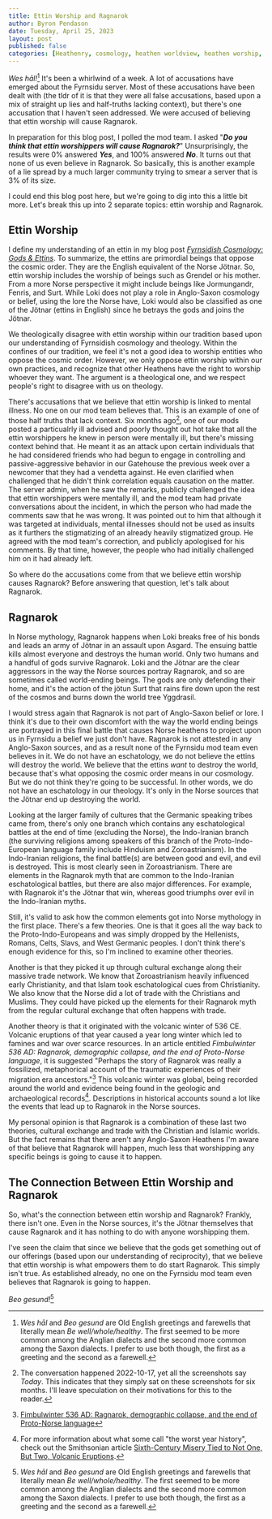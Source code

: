 ```yaml
---
title: Ettin Worship and Ragnarok
author: Byron Pendason
date: Tuesday, April 25, 2023
layout: post
published: false
categories: [Heathenry, cosmology, heathen worldview, heathen worship, lgbt, myths, rants, reconstruction, updates]
---
```


*Wes hāl!*[^1] It's been a whirlwind of a week. A lot of accusations have emerged about the Fyrnsidu server. Most of these accusations have been dealt with (the tldr of it is that they were all false accusations, based upon a mix of straight up lies and half-truths lacking context), but there's one accusation that I haven't seen addressed. We were accused of believing that ettin worship will cause Ragnarok.

In preparation for this blog post, I polled the mod team. I asked "***Do you think that ettin worshippers will cause Ragnarok?***" Unsurprisingly, the results were 0% answered ***Yes***, and 100% answered ***No***. It turns out that none of us even believe in Ragnarok. So basically, this is another example of a lie spread by a much larger community trying to smear a server that is 3% of its size.

I could end this blog post here, but we're going to dig into this a little bit more. Let's break this up into 2 separate topics: ettin worship and Ragnarok.

## Ettin Worship

I define my understanding of an ettin in my blog post *[Fyrnsidish Cosmology: Gods & Ettins](2022/05/05/fyrnsidic-cosmology-gods-ettins)*. To summarize, the ettins are primordial beings that oppose the cosmic order. They are the English equivalent of the Norse Jötnar. So, ettin worship includes the worship of beings such as Grendel or his mother. From a more Norse perspective it might include beings like Jormungandr, Fenris, and Surt. While Loki does not play a role in Anglo-Saxon cosmology or belief, using the lore the Norse have, Loki would also be classified as one of the Jötnar (ettins in English) since he betrays the gods and joins the Jötnar.

We theologically disagree with ettin worship within our tradition based upon our understanding of Fyrnsidish cosmology and theology. Within the confines of our tradition, we feel it's not a good idea to worship entities who oppose the cosmic order. However, we only oppose ettin worship within our own practices, and recognize that other Heathens have the right to worship whoever they want. The argument is a theological one, and we respect people's right to disagree with us on theology.

There's accusations that we believe that ettin worship is linked to mental illness. No one on our mod team believes that. This is an example of one of those half truths that lack context. Six months ago[^4], one of our mods posted a particualrly ill advised and poorly thought out hot take that all the ettin worshippers he knew in person were mentally ill, but there's missing context behind that. He meant it as an attack upon certain individuals that he had considered friends who had begun to engage in controlling and passive-aggressive behavior in our Gatehouse the previous week over a newcomer that they had a vendetta against. He even clarified when challenged that he didn't think correlation equals causation on the matter. The server admin, when he saw the remarks, publicly challenged the idea that ettin worshippers were mentally ill, and the mod team had private conversations about the incident, in which the person who had made the comments saw that he was wrong. It was pointed out to him that although it was targeted at individuals, mental illnesses should not be used as insults as it furthers the stigmatizing of an already heavily stigmatized group. He agreed with the mod team's correction, and publicly apologised for his comments. By that time, however, the people who had initially challenged him on it had already left.

So where do the accusations come from that we believe ettin worship causes Ragnarok? Before answering that question, let's talk about Ragnarok.

## Ragnarok

In Norse mythology, Ragnarok happens when Loki breaks free of his bonds and leads an army of Jötnar in an assault upon Asgard. The ensuing battle kills almost everyone and destroys the human world. Only two humans and a handful of gods survive Ragnarok. Loki and the Jötnar are the clear aggressors in the way the Norse sources portray Ragnarok, and so are sometimes called world-ending beings. The gods are only defending their home, and it's the action of the jötun Surt that rains fire down upon the rest of the cosmos and burns down the world tree Yggdrasil.

I would stress again that Ragnarok is not part of Anglo-Saxon belief or lore. I think it's due to their own discomfort with the way the world ending beings are portrayed in this final battle that causes Norse heathens to project upon us in Fyrnsidu a belief we just don't have. Ragnarok is not attested in any Anglo-Saxon sources, and as a result none of the Fyrnsidu mod team even believes in it. We do not have an eschatology, we do not believe the ettins will destroy the world. We believe that the ettins *want* to destroy the world, because that's what opposing the cosmic order means in our cosmology. But we do not think they're going to be successful. In other words, we do not have an eschatology in our theology. It's only in the Norse sources that the Jötnar end up destroying the world.

Looking at the larger family of cultures that the Germanic speaking tribes came from, there's only one branch which contains any eschatological battles at the end of time (excluding the Norse), the Indo-Iranian branch (the surviving religions among speakers of this branch of the Proto-Indo-European language family include Hinduism and Zoroastrianism). In the Indo-Iranian religions, the final battle(s) are between good and evil, and evil is destroyed. This is most clearly seen in Zoroastrianism. There are elements in the Ragnarok myth that are common to the Indo-Iranian eschatological battles, but there are also major differences. For example, with Ragnarok it's the Jötnar that win, whereas good triumphs over evil in the Indo-Iranian myths.

Still, it's valid to ask how the common elements got into Norse mythology in the first place. There's a few theories. One is that it goes all the way back to the Proto-Indo-Europeans and was simply dropped by the Hellenists, Romans, Celts, Slavs, and West Germanic peoples. I don't think there's enough evidence for this, so I'm inclined to examine other theories.

Another is that they picked it up through cultural exchange along their massive trade network. We know that Zoroastrianism heavily influenced early Christianity, and that Islam took eschatological cues from Christianity. We also know that the Norse did a lot of trade with the Christians and Muslims. They could have picked up the elements for their Ragnarok myth from the regular cultural exchange that often happens with trade.

Another theory is that it originated with the volcanic winter of 536 CE. Volcanic eruptions of that year caused a year long winter which led to famines and war over scarce resources. In an article entitled *Fimbulwinter 536 AD: Ragnarok, demographic collapse, and the end of Proto-Norse language*, it is suggested "Perhaps the story of Ragnarok was really a fossilized, metaphorical account of the traumatic experiences of their migration era ancestors."[^3] This volcanic winter was global, being recorded around the world and evidence being found in the geologic and archaeological records[^2]. Descriptions in historical accounts sound a lot like the events that lead up to Ragnarok in the Norse sources.

My personal opinion is that Ragnarok is a combination of these last two theories, cultural exchange and trade with the Christian and Islamic worlds. But the fact remains that there aren't any Anglo-Saxon Heathens I'm aware of that believe that Ragnarok will happen, much less that worshipping any specific beings is going to cause it to happen.

## The Connection Between Ettin Worship and Ragnarok

So, what's the connection between ettin worship and Ragnarok? Frankly, there isn't one. Even in the Norse sources, it's the Jötnar themselves that cause Ragnarok and it has nothing to do with anyone worshipping them.

I've seen the claim that since we believe that the gods get something out of our offerings (based upon our understanding of reciprocity), that we believe that ettin worship is what empowers them to do start Ragnarok. This simply isn't true. As established already, no one on the Fyrnsidu mod team even believes that Ragnarok is going to happen.

*Beo gesund!*[^1]

[^1]: *Wes hāl* and *Beo gesund* are Old English greetings and farewells that literally mean *Be well/whole/healthy*. The first seemed to be more common among the Anglian dialects and the second more common among the Saxon dialects. I prefer to use both though, the first as a greeting and the second as a farewell.

[^2]: For more information about what some call "the worst year  history", check out the Smithsonian article [Sixth-Century Misery Tied to Not One, But Two, Volcanic Eruptions](https://www.smithsonianmag.com/science-nature/sixth-century-misery-tied-not-one-two-volcanic-eruptions-180955858/).

[^3]: [Fimbulwinter 536 AD: Ragnarok, demographic collapse, and the end of Proto-Norse language](https://www.brutenorse.com/blog/2017/06/fimbulwinter-536-ad-ragnarok-as.html) 

[^4]: The conversation happened 2022-10-17, yet all the screenshots say *Today*. This indicates that they simply sat on these screenshots for six months. I'll leave speculation on their motivations for this to the reader.
